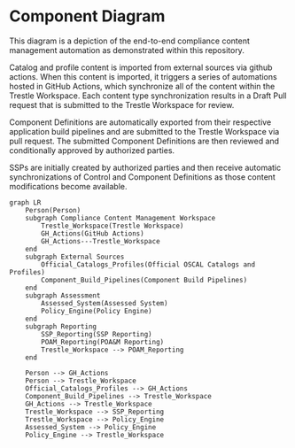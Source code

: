 # Component Diagram

This diagram is a depiction of the end-to-end compliance content management automation as demonstrated within this repository. 

Catalog and profile content is imported from external sources via github actions. When this content is imported, it triggers a series of automations hosted in GitHub Actions, which synchronize all of the content within the Trestle Workspace. Each content type synchronization results in a Draft Pull request that is submitted to the Trestle Workspace for review. 

Component Definitions are automatically exported from their respective application build pipelines and are submitted to the Trestle Workspace via pull request. The submitted Component Definitions are then reviewed and conditionally approved by authorized parties. 

SSPs are initially created by authorized parties and then receive automatic synchronizations of Control and Component Definitions as those content modifications become available. 


```mermaid
graph LR
    Person(Person)
    subgraph Compliance Content Management Workspace
        Trestle_Workspace(Trestle Workspace)
        GH_Actions(GitHub Actions)
        GH_Actions---Trestle_Workspace
    end
    subgraph External Sources
        Official_Catalogs_Profiles(Official OSCAL Catalogs and Profiles)
        Component_Build_Pipelines(Component Build Pipelines)
    end
    subgraph Assessment
        Assessed_System(Assessed System)
        Policy_Engine(Policy Engine)
    end
    subgraph Reporting
        SSP_Reporting(SSP Reporting)
        POAM_Reporting(POA&M Reporting)
        Trestle_Workspace --> POAM_Reporting
    end
    
    Person --> GH_Actions
    Person --> Trestle_Workspace
    Official_Catalogs_Profiles --> GH_Actions
    Component_Build_Pipelines --> Trestle_Workspace
    GH_Actions --> Trestle_Workspace
    Trestle_Workspace --> SSP_Reporting
    Trestle_Workspace --> Policy_Engine
    Assessed_System --> Policy_Engine
    Policy_Engine --> Trestle_Workspace
